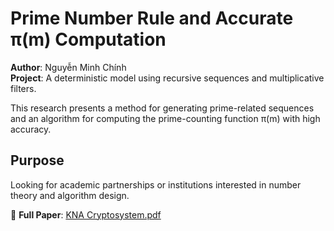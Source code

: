# Prime Number Rule and Accurate π(m) Computation

**Author**: Nguyễn Minh Chính  
**Project**: A deterministic model using recursive sequences and multiplicative filters.

This research presents a method for generating prime-related sequences and an algorithm for computing the prime-counting function π(m) with high accuracy.

## Purpose

Looking for academic partnerships or institutions interested in number theory and algorithm design.

📄 **Full Paper**: [KNA Cryptosystem.pdf](https://github.com/user-attachments/files/20558016/KNA.Cryptosystem.pdf)


